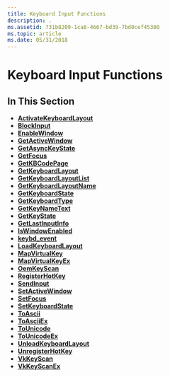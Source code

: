 ```yaml
---
title: Keyboard Input Functions
description: .
ms.assetid: 731b8209-1ca8-4667-bd39-7bd0cef45380
ms.topic: article
ms.date: 05/31/2018
---
```


# Keyboard Input Functions

## In This Section

-   [**ActivateKeyboardLayout**](https://msdn.microsoft.com/en-us/library/ms646289(v=VS.85).aspx)
-   [**BlockInput**](https://msdn.microsoft.com/en-us/library/ms646290(v=VS.85).aspx)
-   [**EnableWindow**](https://msdn.microsoft.com/en-us/library/ms646291(v=VS.85).aspx)
-   [**GetActiveWindow**](https://msdn.microsoft.com/en-us/library/ms646292(v=VS.85).aspx)
-   [**GetAsyncKeyState**](https://msdn.microsoft.com/en-us/library/ms646293(v=VS.85).aspx)
-   [**GetFocus**](https://msdn.microsoft.com/en-us/library/ms646294(v=VS.85).aspx)
-   [**GetKBCodePage**](https://msdn.microsoft.com/en-us/library/ms646295(v=VS.85).aspx)
-   [**GetKeyboardLayout**](https://msdn.microsoft.com/en-us/library/ms646296(v=VS.85).aspx)
-   [**GetKeyboardLayoutList**](https://msdn.microsoft.com/en-us/library/ms646297(v=VS.85).aspx)
-   [**GetKeyboardLayoutName**](https://msdn.microsoft.com/en-us/library/ms646298(v=VS.85).aspx)
-   [**GetKeyboardState**](https://msdn.microsoft.com/en-us/library/ms646299(v=VS.85).aspx)
-   [**GetKeyboardType**](https://msdn.microsoft.com/en-us/library/ms724336(v=VS.85).aspx)
-   [**GetKeyNameText**](https://msdn.microsoft.com/en-us/library/ms646300(v=VS.85).aspx)
-   [**GetKeyState**](https://msdn.microsoft.com/en-us/library/ms646301(v=VS.85).aspx)
-   [**GetLastInputInfo**](https://msdn.microsoft.com/en-us/library/ms646302(v=VS.85).aspx)
-   [**IsWindowEnabled**](https://msdn.microsoft.com/en-us/library/ms646303(v=VS.85).aspx)
-   [**keybd\_event**](https://msdn.microsoft.com/en-us/library/ms646304(v=VS.85).aspx)
-   [**LoadKeyboardLayout**](https://msdn.microsoft.com/en-us/library/ms646305(v=VS.85).aspx)
-   [**MapVirtualKey**](https://msdn.microsoft.com/en-us/library/ms646306(v=VS.85).aspx)
-   [**MapVirtualKeyEx**](https://msdn.microsoft.com/en-us/library/ms646307(v=VS.85).aspx)
-   [**OemKeyScan**](https://msdn.microsoft.com/en-us/library/ms646308(v=VS.85).aspx)
-   [**RegisterHotKey**](https://msdn.microsoft.com/en-us/library/ms646309(v=VS.85).aspx)
-   [**SendInput**](https://msdn.microsoft.com/en-us/library/ms646310(v=VS.85).aspx)
-   [**SetActiveWindow**](https://msdn.microsoft.com/en-us/library/ms646311(v=VS.85).aspx)
-   [**SetFocus**](https://msdn.microsoft.com/en-us/library/ms646312(v=VS.85).aspx)
-   [**SetKeyboardState**](https://msdn.microsoft.com/en-us/library/ms646314(v=VS.85).aspx)
-   [**ToAscii**](https://msdn.microsoft.com/en-us/library/ms646316(v=VS.85).aspx)
-   [**ToAsciiEx**](https://msdn.microsoft.com/en-us/library/ms646318(v=VS.85).aspx)
-   [**ToUnicode**](https://msdn.microsoft.com/en-us/library/ms646320(v=VS.85).aspx)
-   [**ToUnicodeEx**](https://msdn.microsoft.com/en-us/library/ms646322(v=VS.85).aspx)
-   [**UnloadKeyboardLayout**](https://msdn.microsoft.com/en-us/library/ms646324(v=VS.85).aspx)
-   [**UnregisterHotKey**](https://msdn.microsoft.com/en-us/library/ms646327(v=VS.85).aspx)
-   [**VkKeyScan**](https://msdn.microsoft.com/en-us/library/ms646329(v=VS.85).aspx)
-   [**VkKeyScanEx**](https://msdn.microsoft.com/en-us/library/ms646332(v=VS.85).aspx)

 

 




